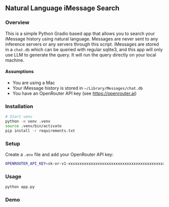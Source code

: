## Natural Language iMessage Search

### Overview

This is a simple Python Gradio based app that allows you to search your iMessage history using natural language. Messages are never sent to any inference servers or any servers through this script. iMessages are stored in a `chat.db` which can be queried with regular sqlite3, and this app will only use LLM to generate the query. It will run the query directly on your local machine.

#### Assumptions

- You are using a Mac
- Your iMessage history is stored in `~/Library/Messages/chat.db`
- You have an OpenRouter API key (see https://openrouter.ai)

### Installation

```bash
# Start venv
python -m venv .venv
source .venv/bin/activate
pip install -r requirements.txt
```

### Setup

Create a `.env` file and add your OpenRouter API key:

```bash
OPENROUTER_API_KEY=sk-or-v1-xxxxxxxxxxxxxxxxxxxxxxxxxxxxxxxxxxxxxxxxxxxxxxxx
```

### Usage

```bash
python app.py
```

### Demo

<tbd>
